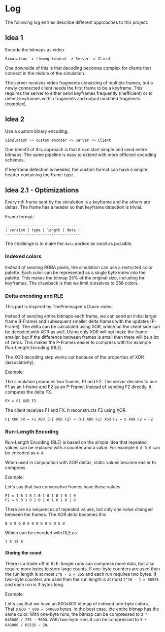 # Log

The following log entries describe different approaches to this project.

## Idea 1

Encode the bitmaps as video.

```
Simulation -> ffmpeg (video) -> Server -> Client
```

One downside of this is that decoding becomes complex for clients that connect in the middle of the simulation.

The server receives video fragments consisting of multiple frames, but a newly connected client needs the first frame to be a keyframe. This requires the server to either send keyframes frequently (inefficient) or to detect keyframes within fragments and output modified fragments (complex).

## Idea 2

Use a custom binary encoding.

```
Simulation -> custom encoder -> Server -> Client
```

One benefit of this approach is that it can start simple and send entire bitmaps. The same pipeline is easy to extend with more efficient encoding schemes.

If keyframe detection is needed, the custom format can have a simple header containing the frame type.

## Idea 2.1 - Optimizations

Every nth frame sent by the simulation is a keyframe and the others are deltas. The frame has a header so that keyframe detection is trivial.

Frame format:
```
----------------------------------
| version | type | length | data |
----------------------------------
```

The challenge is to make the `data` portion as small as possible.

### Indexed colors

Instead of sending RGBA pixels, the simulation can use a restricted color palette. Each color can be represented as a single byte index into the palette. This makes the bitmap 25% of the original size, including for keyframes. The drawback is that we limit ourselves to 256 colors.

### Delta encoding and RLE

This part is inspired by ThePrimeagen's Doom video.

Instead of sending entire bitmaps each frame, we can send an initial larger frame (I-Frame) and subsequent smaller delta frames with the updates (P-Frame). The delta can be calculated using XOR, which on the client side can be decoded with XOR as well. Using only XOR will not make the frame smaller, but if the difference between frames is small then there will be a lot of zeros. This makes the P-Frames easier to compress with for example Run-Length Encoding (RLE).

The XOR decoding step works out because of the properties of XOR (associativity).

Example:

The simulation produces two frames, F1 and F2. The server decides to use F1 as an I-frame and F2 as an P-Frame. Instead of sending F2 directly, it computes the delta FX.

```
FX = F1 XOR F2
```

The client receives F1 and FX. It reconstructs F2 using XOR.

```
F1 XOR FX = F1 XOR (F1 XOR F2) = (F1 XOR F1) XOR F2 = 0 XOR F2 = F2
```

### Run-Length Encoding

Run-Length Encoding (RLE) is based on the simple idea that repeated values can be replaced with a counter and a value. For example `0 0 0 0` can be encoded as `4 0`.

When used in conjunction with XOR deltas, static values become easier to compress.

Example:

Let's say that two consecutive frames have these values.

```
F1 = 1 0 1 0 1 0 1 0 1 0 1 0 1 0
F2 = 9 0 1 0 1 0 1 0 1 0 1 0 1 0
```

There are no sequences of repeated values, but only one value changed between the frames. The XOR delta becomes this

```
8 0 0 0 0 0 0 0 0 0 0 0 0 0
```

Which can be encoded with RLE as

```
1 8 13 0
```

#### Storing the count

There is a trade-off in RLE: longer runs can compress more data, but also require more bytes to store large counts. If one-byte counters are used then the run length is at most `2^8 - 1 = 255` and each run requires two bytes. If two-byte counters are used then the run length is at most `2^16 - 1 = 65535` and each run is 3 bytes long.

Example:

Let's say that we have an 800x800 bitmap of indexed one-byte colors. That's `800 * 800 = 640000` bytes. In the best case, the entire bitmap has the same color. With one-byte runs, the bitmap can be compressed to `2 * 640000 / 255 ~ 5000`. With two-byte runs it can be compressed to `3 * 640000 / 65535 ~ 30`.